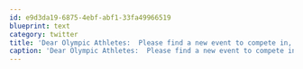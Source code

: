 ```yaml
---
id: e9d3da19-6875-4ebf-abf1-33fa49966519
blueprint: text
category: twitter
title: 'Dear Olympic Athletes:  Please find a new event to compete in, the IOC is not worthy of your awesomeness.'
caption: 'Dear Olympic Athletes:  Please find a new event to compete in, the IOC is not worthy of your awesomeness.'
---
```

